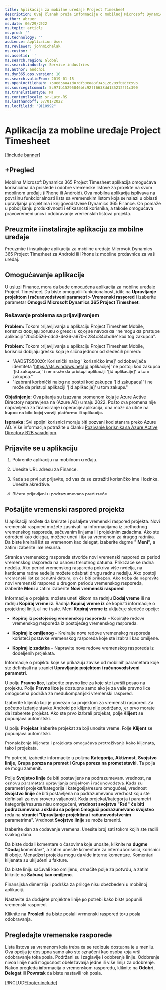 ```yaml
---
title: Aplikacija za mobilne uređaje Project Timesheet
description: Ovaj članak pruža informacije o mobilnoj Microsoft Dynamics 365 Project Timesheet aplikaciji. Aplikacija za mobilne uređaje Project Timesheet omogućava korisnicima da predaju i odobre radne listove za projekte na svom mobilnom uređaju.
author: abruer
ms.date: 06/29/2022
ms.topic: article
ms.prod: ''
ms.technology: ''
audience: Application User
ms.reviewer: johnmichalak
ms.custom: ''
ms.assetid: ''
ms.search.region: Global
ms.search.industry: Service industries
ms.author: andchoi
ms.dyn365.ops.version: 10
ms.search.validFrom: 2019-01-15
ms.openlocfilehash: 730ed36841d07df60e8a8f343126209f0edcc593
ms.sourcegitcommit: 5c971b15295046b3c92ff6638dd1352129f1c390
ms.translationtype: MT
ms.contentlocale: sr-Latn-RS
ms.lasthandoff: 07/01/2022
ms.locfileid: "9110992"
---
```

# <a name="project-timesheet-mobile-application"></a>Aplikacija za mobilne uređaje Project Timesheet

[!include [banner](../includes/banner.md)]

## <a name="overview"></a>+Pregled

Mobilna Microsoft Dynamics 365 Project Timesheet aplikacija omogućava korisnicima da proslede i odobre vremenske listove za projekte na svom mobilnom uređaju (iPhone ili Android). Ova mobilna aplikacija isplivava na površinu funkcionalnosti lista sa vremenskim listom koja se nalazi u oblasti upravljanja projektima i knjigovodstvene Dynamics 365 Finance. On pomaže u poboljšanju produktivnosti i efikasnosti korisnika, a takođe omogućava pravovremeni unos i odobravanje vremenskih listova projekta.

## <a name="download-and-install-the-mobile-app"></a>Preuzmite i instalirajte aplikaciju za mobilne uređaje

Preuzmite i instalirajte aplikaciju za mobilne uređaje Microsoft Dynamics 365 Project Timesheet za Android ili iPhone iz mobilne prodavnice za vaš uređaj.

## <a name="enable-the-app"></a>Omogućavanje aplikacije 

U usluzi Finance, mora da bude omogućena aplikacija za mobilne uređaje Project Timesheet. Da biste omogućili funkcionalnost, idite na **Upravljanje projektom i računovodstveni parametri \> Vremenski raspored** i izaberite parametar **Omogući Microsoft Dynamics 365 Project Timesheet**.

### <a name="resolve-sign-in-issues"></a>Rešavanje problema sa prijavljivanjem

**Problem:** Tokom prijavljivanja u aplikaciju Project Timesheet Mobile, korisnici dobijaju poruku o grešci u kojoj se navodi da "ne mogu da pristupe aplikaciji '2bc50526-cdc3-4e36-a970-c284c34cbd6e' kod tog zakupca".

**Problem:** Tokom prijavljivanja u aplikaciju Project Timesheet Mobile, korisnici dobijaju grešku koja je slična jednom od sledećih primera:

- "AADSTS50020: Korisnički nalog '[korisničko ime]' od dobavljača identiteta 'https://sts.windows.net/[id aplikacije]' ne postoji kod zakupca '[id zakupaca]' i ne može da pristupi aplikaciji '[id aplikacije]' u tom zakupca."
- "Izabrani korisnički nalog ne postoji kod zakupca '[id zakupaca]' i ne može da pristupi aplikaciji '[id aplikacije]' u tom zakupu."

**Objašnjenje:** Ova pitanja su izazvana promenom koja je Azure Active Directory napravljena na (Azure AD) u maju 2022. Pošto ova promena nije napravljena za finansiranje i operacije aplikacija, ona može da utiče na kupce na bilo kojoj verziji platforme ili aplikacije.

**Ispravka:** Svi spoljni korisnici moraju biti pozvani kod stanara preko Azure AD. Više informacija potražite u članku [Pozivanje korisnika sa Azure Active Directory B2B saradnjom](/power-platform/admin/invite-users-azure-active-directory-b2b-collaboration).

## <a name="sign-in-to-the-app"></a>Prijavite se u aplikaciju

1.  Pokrenite aplikaciju na mobilnom uređaju.

2.  Unesite URL adresu za Finance.

3.  Kada se prvi put prijavite, od vas će se zatražiti korisničko ime i lozinka. Unesite akreditive.

4. Bićete prijavljeni u podrazumevano preduzeće.

## <a name="submit-a-project-timesheet"></a>Pošaljite vremenski raspored projekta

U aplikaciji možete da kreirate i pošaljete vremenski raspored projekta. Novi vremenski raspored možete zasnivati na informacijama iz prethodnog vremenskog rasporeda, sačuvanim linijama ili projektnim zadacima. Ako ste određeni kao delegat, možete uneti i list sa vremenom za drugog radnika. Da biste kreirali list sa vremenom kao delegat, izaberite dugme " **Meni",** a zatim izaberite ime resursa.

Stranica vremenskog rasporeda stvoriće novi vremenski raspored za period vremenskog rasporeda na osnovu trenutnog datuma. Prikazaće se radna nedelja. Ako period vremenskog rasporeda pokriva više nedelja, na karticama radne nedelje možete odabrati drugu radnu nedelju.
Ako postoji vremenski list za trenutni datum, on će biti prikazan. Ako treba da napravite novi vremenski raspored u drugom periodu vremenskog rasporeda, izaberite **Meni** a zatim izaberite **Novi vremenski raspored**.

Informacije o projektu možete uneti klikom na radnju **Dodaj vreme** ili na radnju **Kopiraj vreme iz**. Radnja **Kopiraj vreme iz** će kopirati informacije o projektnoj liniji, ali ne i sate. Meni **Kopiraj vreme iz** uključuje sledeće opcije:

- **Kopiraj iz postojećeg vremenskog rasporeda** – Kopirajte redove vremenskog rasporeda iz postojećeg vremenskog rasporeda.

- **Kopiraj iz omiljenog** – Kreirajte nove redove vremenskog rasporeda koristeći postavke vremenskog rasporeda koje ste izabrali kao omiljene.

- **Kopiraj iz zadatka** – Napravite nove redove vremenskog rasporeda iz dodeljenih projekata.

Informacije o projektu koje se prikazuju zavise od mobilnih parametara koje ste definisali na stranici **Upravljanje projektom i računovodstveni parametri**.

U polju **Pravno lice**, izaberite pravno lice za koje ste izvršili posao na projektu. Polje **Pravno lice** je dostupno samo ako je za vaše pravno lice omogućena podrška za međukompanijski vremenski raspored.

Izaberite klijenta koji je povezan sa projektom za vremenski raspored. Za početno izdanje stavke Android po klijentu nije podržano, jer prvo morate da izaberete projekat. Ako ste prvo izabrali projekat, polje **Klijent** se popunjava automatski.

U polju **Projekat** izaberite projekat za koji unosite vreme. Polje **Klijent** se popunjava automatski.

Pronalaženja klijenata i projekata omogućava pretraživanje kako klijenata, tako i projekata.

Po potrebi, izaberite informacije u poljima **Kategorija**, **Aktivnost**, **Svojstvo linije**, **Grupa poreza na promet** i **Grupa poreza na promet stavki**. Ta polja se mogu zameniti.

Polje **Svojstvo linije** će biti postavljeno na podrazumevanu vrednost, na osnovu parametara upravljanja projektom i računovodstva. Kada su parametri projekat/kategorija i kategorija/resurs omogućeni, vrednost **Svojstvo linije** će biti postavljena na podrazumevanu vrednost koju ste definisali za ovu proveru valjanosti. Kada projekat/kategorija i parametri kategorije/resursa nisu omogućeni, **vrednost svojstva "Red"** **će biti podrazumevana u skladu sa poljem Omogući podrazumevano svojstvo** reda na **stranici "Upravljanje projektima i računovodstvenim** parametrima". Vrednost **Svojstvo linije** se može izmeniti.

Izaberite dan za dodavanje vremena. Unesite broj sati tokom kojih ste radili svakog dana.

Da biste dodali komentare o časovima koje unosite, kliknite na **dugme "Dodaj** komentare", a zatim unesite komentare za internu korisnici, korisnici ili oboje.
Menadžeri projekta mogu da vide interne komentare. Komentari klijenata su uključeni u fakture.

Da biste liniju sačuvali kao omiljenu, označite polje za potvrdu, a zatim kliknite na **Sačuvaj kao omiljeno**.

Finansijska dimenzija i podrška za priloge nisu obezbeđeni u mobilnoj aplikaciji.

Nastavite da dodajete projektne linije po potrebi kako biste popunili vremenski raspored.

Kliknite na **Prosledi** da biste poslali vremenski raspored toku posla odobravanja.

## <a name="review-timesheets"></a>Pregledajte vremenske rasporede

Lista listova sa vremenom koja treba da se rediguje dostupna je u meniju. Ova opcija je dostupna samo ako ste označeni kao osoba koja vrši odobravanje toka posla. Podržani su i zaglavlje i odobrenje linije. Odobrenje nivoa linije nudi mogućnost obeležavanja jedne ili više linija za odobrenje. Nakon pregleda informacija o vremenskom rasporedu, kliknite na **Odobri**, **Delegat** ili **Povratak** da biste nastavili tok posla.


[!INCLUDE[footer-include](../includes/footer-banner.md)]

